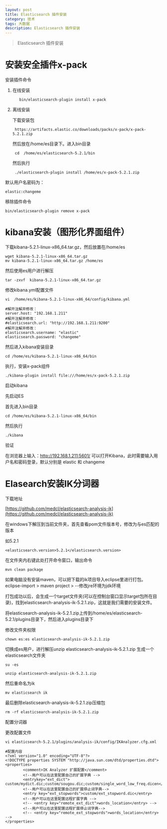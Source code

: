 ```yaml
---
layout: post
title: Elasticsearch 插件安装
category: 技术
tags: 大数据
description: Elasticsearch 插件安装
---
```


> Elasticsearch 插件安装


# 安装安全插件x-pack

安装插件命令

1. 在线安装

          bin/elasticsearch-plugin install x-pack

2. 离线安装

      下载安装包

        https://artifacts.elastic.co/downloads/packs/x-pack/x-pack-5.2.1.zip

      然后放在/home/es目录下。进入bin目录

        cd  /home/es/elasticsearch-5.2.1/bin

      然后执行

        ./elasticsearch-plugin install /home/es/x-pack-5.2.1.zip

默认用户名密码为：

    elastic:changeme

移除插件命令

    bin/elasticsearch-plugin remove x-pack

# kibana安装（图形化界面组件）

下载kibana-5.2.1-linux-x86_64.tar.gz，然后放置在/home/es

    wget kibana-5.2.1-linux-x86_64.tar.gz
    mv kibana-5.2.1-linux-x86_64.tar.gz /home/es

然后使用es用户进行解压

    tar -zxvf  kibana-5.2.1-linux-x86_64.tar.gz

修改kibana.yml配置文件

    vi  /home/es/kibana-5.2.1-linux-x86_64/config/kibana.yml

    #解开注解并修改：
    server.host: "192.168.1.211"
    #解开注解并修改：
    #elasticsearch.url: "http://192.168.1.211:9200"
    #解开注解并修改：
    elasticsearch.username: "elastic"
    elasticsearch.password: "changeme"

然后进入kibana安装目录

    cd /home/es/kibana-5.2.1-linux-x86_64/bin

执行，安装x-pack组件

    ./kibana-plugin install file:///home/es/x-pack-5.2.1.zip

启动kibana

先启动ES

首先进入bin目录

    cd /home/es/kibana-5.2.1-linux-x86_64/bin

然后执行

    ./kibana

验证

在浏览器上输入：http://192.168.1.211:5601/ 可以打开Kibana，此时需要输入用户名和密码登录，默认分别是 elastic 和 changeme



# Elasearch安装IK分词器

下载地址

[https://github.com/medcl/elasticsearch-analysis-ik](https://github.com/medcl/elasticsearch-analysis-ik)


在windows下解压到当前文件夹，首先查看pom文件版本号，修改为与es匹配的版本

如5.2.1

    <elasticsearch.version>5.2.1</elasticsearch.version>

在文件夹内右键此处打开命令窗口，输出命令

    mvn clean package

如果电脑没有安装maven，可以把下载的ik项目导入eclipse里进行打包。
eclipse-import > maven project > --修改jre环境为jdk环境

打包成功以后，会生成一个target文件夹(可以在控制台窗口显示target包所在目录)，找到elasticsearch-analysis-ik-5.2.1.zip，这就是我们需要的安装文件。

将elasticsearch-analysis-ik-5.2.1.zip上传到/home/es/elasticsearch-5.2.1/plugins目录下，然后进入plugins目录下

修改文件夹权限

    chown es:es elasticsearch-analysis-ik-5.2.1.zip

切换成es用户，进行解压unzip elasticsearch-analysis-ik-5.2.1.zip 生成一个elasticsearch文件夹

    su -es  

    unzip elasticsearch-analysis-ik-5.2.1.zip

然后重命名为ik

    mv elasticsearch ik

最后删除elasticsearch-analysis-ik-5.2.1.zip压缩包

    rm -rf elasticsearch-analysis-ik-5.2.1.zip

配置分词器

更改配置文件

    vi elasticsearch-5.2.1/plugins/analysis-ik/config/IKAnalyzer.cfg.xml

    #配置内容
    <?xml version="1.0" encoding="UTF-8"?>
    <!DOCTYPE properties SYSTEM "http://java.sun.com/dtd/properties.dtd">
    <properties>
            <comment>IK Analyzer 扩展配置</comment>
            <!--用户可以在这里配置自己的扩展字典 -->
            <entrykey="ext_dict"> custom/mydict.dic;custom/sougou.dic;custom/single_word_low_freq.dicen</entrykey>
            <!--用户可以在这里配置自己的扩展停止词字典-->
            <entry key="ext_stopwords">custom/ext_stopword.dic</entry>
            <!--用户可以在这里配置远程扩展字典 -->
            <!-- <entry key="remote_ext_dict">words_location</entry> -->
            <!--用户可以在这里配置远程扩展停止词字典-->
            <!-- <entry key="remote_ext_stopwords">words_location</entry> -->
    </properties>
